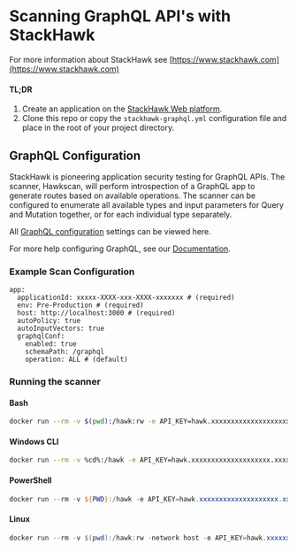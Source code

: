 # Scanning GraphQL API's with StackHawk

For more information about StackHawk see [https://www.stackhawk.com](https://www.stackhawk.com)

#### TL;DR
1. Create an application on the [StackHawk Web platform](https://auth.stackhawk.com/login).
2. Clone this repo or copy the `stackhawk-graphql.yml` configuration file and place in the root of your project directory.

## GraphQL Configuration

StackHawk is pioneering application security testing for GraphQL APIs. The scanner, Hawkscan, will perform introspection of a GraphQL app to generate routes based on available operations. The scanner can be configured to enumerate all available types and input parameters for Query and Mutation together, or for each individual type separately.

All [GraphQL configuration](https://docs.stackhawk.com/hawkscan/configuration#appgraphqlintrospection) settings can be viewed here.

For more help configuring GraphQL, see our [Documentation](https://docs.stackhawk.com/hawkscan/configuration/openapi-configuration.html).

### Example Scan Configuration
```
app:
  applicationId: xxxxx-XXXX-xxx-XXXX-xxxxxxx # (required)
  env: Pre-Production # (required)
  host: http://localhost:3000 # (required)
  autoPolicy: true
  autoInputVectors: true
  graphqlConf:
    enabled: true
    schemaPath: /graphql
    operation: ALL # (default)
```

### Running the scanner

#### Bash
```bash
docker run --rm -v $(pwd):/hawk:rw -e API_KEY=hawk.xxxxxxxxxxxxxxxxxxxx.xxxxxxxxxxxxxxxxxxxx -t stackhawk/hawkscan:latest stackhawk-graphql.yml
```

#### Windows CLI
```bash
docker run --rm -v %cd%:/hawk -e API_KEY=hawk.xxxxxxxxxxxxxxxxxxxx.xxxxxxxxxxxxxxxxxxxx -t stackhawk/hawkscan:latest stackhawk-graphql.yml
```

#### PowerShell
```PowerShell
docker run --rm -v ${PWD}:/hawk -e API_KEY=hawk.xxxxxxxxxxxxxxxxxxxx.xxxxxxxxxxxxxxxxxxxx -t stackhawk/hawkscan:latest stackhawk-graphql.yml
```

#### Linux
```PowerShell
docker run --rm -v $(pwd):/hawk:rw -network host -e API_KEY=hawk.xxxxxxxxxxxxxxxxxxxx.xxxxxxxxxxxxxxxxxxxx -t stackhawk/hawkscan:latest stackhawk-graphql.yml
```
